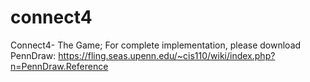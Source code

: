 # connect4
Connect4- The Game;
For complete implementation, please download PennDraw: https://fling.seas.upenn.edu/~cis110/wiki/index.php?n=PennDraw.Reference
